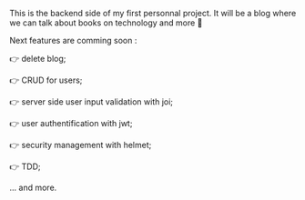 This is the backend side of my first personnal project. It will be a blog where we can talk about books on technology and more 🚀

Next features are comming soon :

👉 delete blog;

👉 CRUD for users;

👉 server side user input validation with joi;

👉 user authentification with jwt;

👉 security management with helmet;

👉 TDD;

... and more.